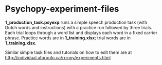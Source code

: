# Psychopy-experiment-files

**1_production_task.psyexp** runs a simple speech production task (with Dutch words and instructions) with a practice run followed by three trials. Each trial loops through a word list and displays each word in a fixed carrier phrase. Practice words are in **1_training.xlsx**; trial words are in **1_training.xlsx**.

Similar simple task files and tutorials on how to edit them are at http://individual.utoronto.ca/rrrnny/experiments.html
